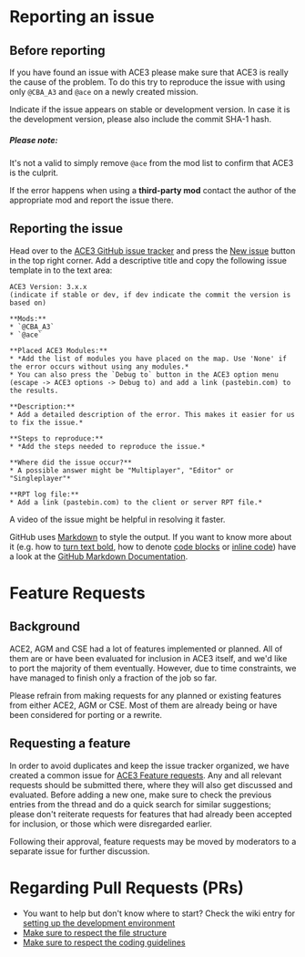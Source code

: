 # Reporting an issue

## Before reporting

If you have found an issue with ACE3 please make sure that ACE3 is really the cause of the problem. To do this try to reproduce the issue with using only `@CBA_A3` and `@ace` on a newly created mission.

Indicate if the issue appears on stable or development version. In case it is the development version, please also include the commit SHA-1 hash.

<div class="panel callout">
    <h5>Please note:</h5>
    <p>It's not a valid to simply remove <code>@ace</code> from the mod list to confirm that ACE3 is the culprit.</p>
    <p>If the error happens when using a <b>third-party mod</b> contact the author of the appropriate mod and report the issue there.</p>
</div>

## Reporting the issue

Head over to the [ACE3 GitHub issue tracker](issues) and press the [New issue](issues/new) button in the top right corner. Add a descriptive title and copy the following issue template in to the text area:

```
ACE3 Version: 3.x.x
(indicate if stable or dev, if dev indicate the commit the version is based on)

**Mods:**
* `@CBA_A3`
* `@ace`

**Placed ACE3 Modules:**
* *Add the list of modules you have placed on the map. Use 'None' if the error occurs without using any modules.*
* You can also press the `Debug to` button in the ACE3 option menu (escape -> ACE3 options -> Debug to) and add a link (pastebin.com) to the results.

**Description:**
* Add a detailed description of the error. This makes it easier for us to fix the issue.*

**Steps to reproduce:**
* *Add the steps needed to reproduce the issue.*

**Where did the issue occur?**
* A possible answer might be "Multiplayer", "Editor" or "Singleplayer"*

**RPT log file:**
* Add a link (pastebin.com) to the client or server RPT file.*
```

A video of the issue might be helpful in resolving it faster.

GitHub uses [Markdown](http://daringfireball.net/projects/markdown/syntax) to style the output. If you want to know more about it (e.g. how to [turn text bold](https://help.github.com/articles/markdown-basics/#styling-text), how to denote [code blocks](https://help.github.com/articles/markdown-basics/#inline-formats) or [inline code](https://help.github.com/articles/markdown-basics/#multiple-lines)) have a look at the [GitHub Markdown Documentation](https://help.github.com/articles/github-flavored-markdown).


# Feature Requests

## Background
ACE2, AGM and CSE had a lot of features implemented or planned. All of them are or have been evaluated for inclusion in ACE3 itself, and we'd like to port the majority of them eventually. However, due to time constraints, we have managed to finish only a fraction of the job so far.

Please refrain from making requests for any planned or existing features from either ACE2, AGM or CSE. Most of them are already being or have been considered for porting or a rewrite.

## Requesting a feature
In order to avoid duplicates and keep the issue tracker organized, we have created a common issue for [ACE3 Feature requests](issues/414). Any and all relevant requests should be submitted there, where they will also get discussed and evaluated. Before adding a new one, make sure to check the previous entries from the thread and do a quick search for similar suggestions; please don't reiterate requests for features that had already been accepted for inclusion, or those which were disregarded earlier.

Following their approval, feature requests may be moved by moderators to a separate issue for further discussion.

# Regarding Pull Requests (PRs)
- You want to help but don't know where to start? Check the wiki entry for [setting up the development environment](http://ace3mod.com/wiki/development/setting-up-the-development-environment.html)
- [Make sure to respect the file structure](http://ace3mod.com/wiki/development/modularity-and-pbo-structure.html)
- [Make sure to respect the coding guidelines](http://ace3mod.com/wiki/development/coding-guidelines.html)
